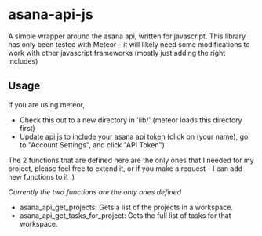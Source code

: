 asana-api-js
============

A simple wrapper around the asana api, written for javascript.
This library has only been tested with Meteor - it will likely need some modifications to work with other javascript frameworks (mostly just adding the right includes)

Usage
-----

If you are using meteor,

* Check this out to a new directory in 'lib/' (meteor loads this directory first)
* Update api.js to include your asana api token 
      (click on (your name), go to "Account Settings", and click "API Token")

The 2 functions that are defined here are the only ones that I needed for my project,
please feel free to extend it, or if you make a request - I can add new functions to it :)

*Currently the two functions are the only ones defined*

* asana_api_get_projects:  Gets a list of the projects in a workspace.
* asana_api_get_tasks_for_project:  Gets the full list of tasks for that workspace.

